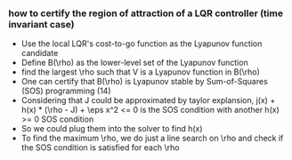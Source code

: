 ### how to certify the region of attraction of a LQR controller (time invariant case)
- Use the local LQR's cost-to-go function as the Lyapunov function candidate
- Define B(\rho) as the lower-level set of the Lyapunov function
- find the largest \rho such that V is a Lyapunov function in B(\rho) 
- One can certify that B(\rho) is Lyapunov stable by Sum-of-Squares (SOS) programming (14)
- Considering that J could be approximated by taylor explansion, j(x) + h(x) * (\rho - J) + \eps x^2 <= 0 is the SOS condition with another h(x) >= 0 SOS condition
- So we could plug them into the solver to find h(x)
- To find the maximum \rho, we do just a line search on \rho and check if the SOS condition is satisfied for each \rho
